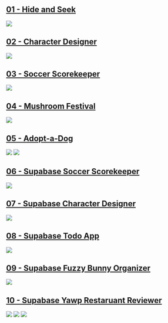## [01 - Hide and Seek](deliverables/01b-hide-and-seek.md)
[![](./assets/hide-and-seek.png)](deliverables/01b-hide-and-seek.md)

## [02 - Character Designer](deliverables/02b-character-maker.md)
[![](./assets/character-designer.png)](deliverables/02b-character-maker.md)

## [03 - Soccer Scorekeeper](deliverables/04b-mushroom-festival.md)
[![](./assets/soccer-scorekeeper.png)](deliverables/04b-mushroom-festival.md)

## [04 - Mushroom Festival](deliverables/03b-soccer-scorekeeper.md)
[![](./assets/mushroom-festival.png)](deliverables/03b-soccer-scorekeeper.md)

## [05 - Adopt-a-Dog](deliverables/05b-supabase-dog-adoption.md)
[![](./assets/adopt-a-dog-detail.png)](deliverables/05b-supabase-dog-adoption.md)
[![](./assets/adopt-a-dog-list.png)](deliverables/05b-supabase-dog-adoption.md)

## [06 - Supabase Soccer Scorekeeper](deliverables/06b-supabase-soccer-scorekeeper.md)
[![](./assets/soccer-scorekeeper.png)](deliverables/06b-supabase-soccer-scorekeeper.md)

## [07 - Supabase Character Designer](deliverables/07b-supabase-character-maker.md)
[![](./assets/character-designer.png)](deliverables/07b-supabase-character-maker.md)

## [08 - Supabase Todo App](deliverables/08b-supabase-todo-app.md)
[![](./assets/todos.png)](deliverables/08b-supabase-todo-app.md)

## [09 - Supabase Fuzzy Bunny Organizer](deliverables/09b-supabase-bunny-organizer.md)
[![](./assets/fuzzy-bunnies.png)](deliverables/09b-supabase-bunny-organizer.md)

## [10 - Supabase Yawp Restaruant Reviewer](deliverables/10b-supabase-yawp.md)
[![](./assets/yawp-search.png)](deliverables/10b-supabase-yawp.md)
[![](./assets/yawp-detail.png)](deliverables/10b-supabase-yawp.md)
[![](./assets/yawp-profile.png)](deliverables/10b-supabase-yawp.md)